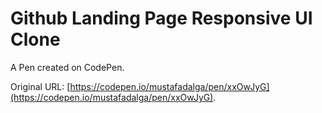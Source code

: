 # Github Landing Page Responsive UI Clone

A Pen created on CodePen.

Original URL: [https://codepen.io/mustafadalga/pen/xxOwJyG](https://codepen.io/mustafadalga/pen/xxOwJyG).


